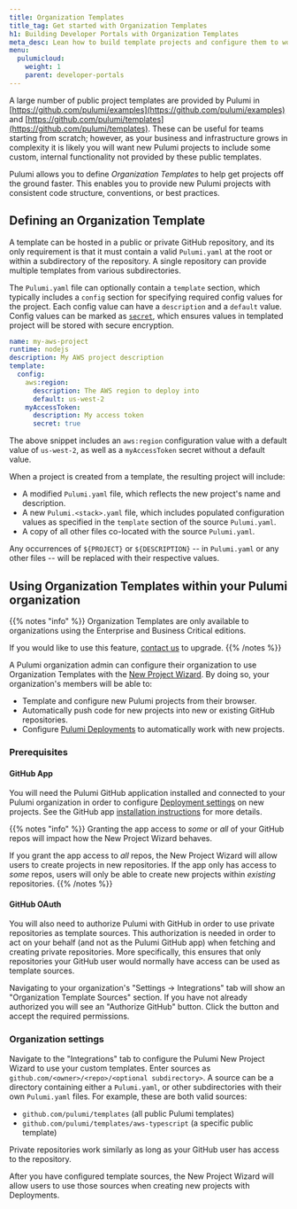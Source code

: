 ```yaml
---
title: Organization Templates
title_tag: Get started with Organization Templates
h1: Building Developer Portals with Organization Templates
meta_desc: Lean how to build template projects and configure them to work with your Pulumi organization.
menu:
  pulumicloud:
    weight: 1
    parent: developer-portals
---
```


A large number of public project templates are provided by Pulumi in [https://github.com/pulumi/examples](https://github.com/pulumi/examples) and [https://github.com/pulumi/templates](https://github.com/pulumi/templates). These can be useful for teams starting from scratch; however, as your business and infrastructure grows in complexity it is likely you will want new Pulumi projects to include some custom, internal functionality not provided by these public templates.

Pulumi allows you to define _Organization Templates_ to help get projects off the ground faster. This enables you to provide new Pulumi projects with consistent code structure, conventions, or best practices.

## Defining an Organization Template

A template can be hosted in a public or private GitHub repository, and its only requirement is that it must contain a valid `Pulumi.yaml` at the root or within a subdirectory of the repository. A single repository can provide multiple templates from various subdirectories.

The `Pulumi.yaml` file can optionally contain a `template` section, which typically includes a `config` section for specifying required config values for the project. Each config value can have a `description` and a `default` value. Config values can be marked as [`secret`](/docs/concepts/secrets), which ensures values in templated project will be stored with secure encryption.

```yaml
name: my-aws-project
runtime: nodejs
description: My AWS project description
template:
  config:
    aws:region:
      description: The AWS region to deploy into
      default: us-west-2
    myAccessToken:
      description: My access token
      secret: true
```

The above snippet includes an `aws:region` configuration value with a default value of `us-west-2`, as well as a `myAccessToken` secret without a default value.

When a project is created from a template, the resulting project will include:

* A modified `Pulumi.yaml` file, which reflects the new project's name and description.
* A new `Pulumi.<stack>.yaml` file, which includes populated configuration values as specified in the `template` section of the source `Pulumi.yaml`.
* A copy of all other files co-located with the source `Pulumi.yaml`.

Any occurrences of `${PROJECT}` or `${DESCRIPTION}` -- in `Pulumi.yaml` or any other files -- will be replaced with their respective values.

## Using Organization Templates within your Pulumi organization

{{% notes "info" %}}
Organization Templates are only available to organizations using the Enterprise and Business Critical editions.

If you would like to use this feature, [contact us](/contact?form=sales) to upgrade.
{{% /notes %}}

A Pulumi organization admin can configure their organization to use Organization Templates with the [New Project Wizard](/docs/pulumi-cloud/developer-portals/new-project-wizard). By doing so, your organization's members will be able to:

* Template and configure new Pulumi projects from their browser.
* Automatically push code for new projects into new or existing GitHub repositories.
* Configure [Pulumi Deployments](/docs/pulumi-cloud/deployments) to automatically work with new projects.

### Prerequisites

#### GitHub App

You will need the Pulumi GitHub application installed and connected to your Pulumi organization in order to configure [Deployment settings](/docs/pulumi-cloud/deployments/reference/#deployment-settings) on new projects.
See the GitHub app [installation instructions](/docs/pulumi-cloud/deployments/reference/#github-app-installation) for more details.

{{% notes "info" %}}
Granting the app access to _some_ or _all_ of your GitHub repos will impact how the New Project Wizard behaves.

If you grant the app access to _all_ repos, the New Project Wizard will allow users to create projects in new repositories. If the app only has access to _some_ repos, users will only be able to create new projects within _existing_ repositories.
{{% /notes %}}

#### GitHub OAuth

You will also need to authorize Pulumi with GitHub in order to use private repositories as template sources.
This authorization is needed in order to act on your behalf (and not as the Pulumi GitHub app) when fetching and creating private repositories.
More specifically, this ensures that only repositories your GitHub user would normally have access can be used as template sources.

Navigating to your organization's "Settings → Integrations" tab will show an "Organization Template Sources" section. If you have not already authorized you will see an "Authorize GitHub" button. Click the button and accept the required permissions.

### Organization settings

Navigate to the "Integrations" tab to configure the Pulumi New Project Wizard to use your custom templates.
Enter sources as `github.com/<owner>/<repo>/<optional subdirectory>`.
A source can be a directory containing either a `Pulumi.yaml`, or other subdirectories with their own `Pulumi.yaml` files.
For example, these are both valid sources:

* `github.com/pulumi/templates` (all public Pulumi templates)
* `github.com/pulumi/templates/aws-typescript` (a specific public template)

Private repositories work similarly as long as your GitHub user has access to the repository.

After you have configured template sources, the New Project Wizard will allow users to use those sources when creating new projects with Deployments.
